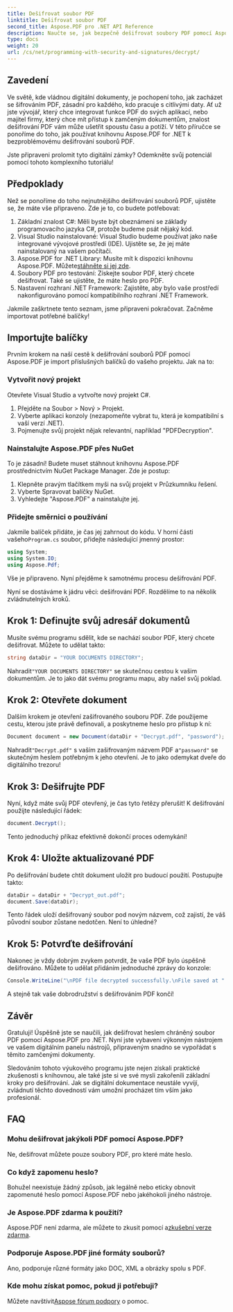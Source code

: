 ```yaml
---
title: Dešifrovat soubor PDF
linktitle: Dešifrovat soubor PDF
second_title: Aspose.PDF pro .NET API Reference
description: Naučte se, jak bezpečně dešifrovat soubory PDF pomocí Aspose.PDF pro .NET. Získejte podrobné pokyny, jak zlepšit své dovednosti v oblasti správy dokumentů.
type: docs
weight: 20
url: /cs/net/programming-with-security-and-signatures/decrypt/
---
```

## Zavedení

Ve světě, kde vládnou digitální dokumenty, je pochopení toho, jak zacházet se šifrováním PDF, zásadní pro každého, kdo pracuje s citlivými daty. Ať už jste vývojář, který chce integrovat funkce PDF do svých aplikací, nebo majitel firmy, který chce mít přístup k zamčeným dokumentům, znalost dešifrování PDF vám může ušetřit spoustu času a potíží. V této příručce se ponoříme do toho, jak používat knihovnu Aspose.PDF for .NET k bezproblémovému dešifrování souborů PDF. 

Jste připraveni prolomit tyto digitální zámky? Odemkněte svůj potenciál pomocí tohoto komplexního tutoriálu!

## Předpoklady

Než se ponoříme do toho nejnutnějšího dešifrování souborů PDF, ujistěte se, že máte vše připraveno. Zde je to, co budete potřebovat:

1. Základní znalost C#: Měli byste být obeznámeni se základy programovacího jazyka C#, protože budeme psát nějaký kód.
2. Visual Studio nainstalované: Visual Studio budeme používat jako naše integrované vývojové prostředí (IDE). Ujistěte se, že jej máte nainstalovaný na vašem počítači.
3.  Aspose.PDF for .NET Library: Musíte mít k dispozici knihovnu Aspose.PDF. Můžete[stáhněte si jej zde](https://releases.aspose.com/pdf/net/).
4. Soubory PDF pro testování: Získejte soubor PDF, který chcete dešifrovat. Také se ujistěte, že máte heslo pro PDF. 
5. Nastavení rozhraní .NET Framework: Zajistěte, aby bylo vaše prostředí nakonfigurováno pomocí kompatibilního rozhraní .NET Framework.

Jakmile zaškrtnete tento seznam, jsme připraveni pokračovat. Začněme importovat potřebné balíčky!

## Importujte balíčky

Prvním krokem na naší cestě k dešifrování souborů PDF pomocí Aspose.PDF je import příslušných balíčků do vašeho projektu. Jak na to:

### Vytvořit nový projekt

Otevřete Visual Studio a vytvořte nový projekt C#.

1. Přejděte na Soubor > Nový > Projekt.
2. Vyberte aplikaci konzoly (nezapomeňte vybrat tu, která je kompatibilní s vaší verzí .NET).
3. Pojmenujte svůj projekt nějak relevantní, například "PDFDecryption".

### Nainstalujte Aspose.PDF přes NuGet

To je zásadní! Budete muset stáhnout knihovnu Aspose.PDF prostřednictvím NuGet Package Manager. Zde je postup:

1. Klepněte pravým tlačítkem myši na svůj projekt v Průzkumníku řešení.
2. Vyberte Spravovat balíčky NuGet.
3. Vyhledejte "Aspose.PDF" a nainstalujte jej.

### Přidejte směrnici o používání

 Jakmile balíček přidáte, je čas jej zahrnout do kódu. V horní části vašeho`Program.cs` soubor, přidejte následující jmenný prostor:

```csharp
using System;
using System.IO;
using Aspose.Pdf;
```

Vše je připraveno. Nyní přejděme k samotnému procesu dešifrování PDF.

Nyní se dostáváme k jádru věci: dešifrování PDF. Rozdělíme to na několik zvládnutelných kroků.

## Krok 1: Definujte svůj adresář dokumentů

Musíte svému programu sdělit, kde se nachází soubor PDF, který chcete dešifrovat. Můžete to udělat takto:

```csharp
string dataDir = "YOUR DOCUMENTS DIRECTORY";
```

 Nahradit`"YOUR DOCUMENTS DIRECTORY"` se skutečnou cestou k vašim dokumentům. Je to jako dát svému programu mapu, aby našel svůj poklad.

## Krok 2: Otevřete dokument

Dalším krokem je otevření zašifrovaného souboru PDF. Zde použijeme cestu, kterou jste právě definovali, a poskytneme heslo pro přístup k ní:

```csharp
Document document = new Document(dataDir + "Decrypt.pdf", "password");
```

 Nahradit`"Decrypt.pdf"` s vaším zašifrovaným názvem PDF a`"password"` se skutečným heslem potřebným k jeho otevření. Je to jako odemykat dveře do digitálního trezoru!

## Krok 3: Dešifrujte PDF

Nyní, když máte svůj PDF otevřený, je čas tyto řetězy přerušit! K dešifrování použijte následující řádek:

```csharp
document.Decrypt();
```

Tento jednoduchý příkaz efektivně dokončí proces odemykání!

## Krok 4: Uložte aktualizované PDF

Po dešifrování budete chtít dokument uložit pro budoucí použití. Postupujte takto:

```csharp
dataDir = dataDir + "Decrypt_out.pdf";
document.Save(dataDir);
```

Tento řádek uloží dešifrovaný soubor pod novým názvem, což zajistí, že váš původní soubor zůstane nedotčen. Není to úhledné?

## Krok 5: Potvrďte dešifrování

Nakonec je vždy dobrým zvykem potvrdit, že vaše PDF bylo úspěšně dešifrováno. Můžete to udělat přidáním jednoduché zprávy do konzole:

```csharp
Console.WriteLine("\nPDF file decrypted successfully.\nFile saved at " + dataDir);
```

A stejně tak vaše dobrodružství s dešifrováním PDF končí!

## Závěr

Gratuluji! Úspěšně jste se naučili, jak dešifrovat heslem chráněný soubor PDF pomocí Aspose.PDF pro .NET. Nyní jste vybaveni výkonným nástrojem ve vašem digitálním panelu nástrojů, připraveným snadno se vypořádat s těmito zamčenými dokumenty.

Sledováním tohoto výukového programu jste nejen získali praktické zkušenosti s knihovnou, ale také jste si ve své mysli zakořenili základní kroky pro dešifrování. Jak se digitální dokumentace neustále vyvíjí, zvládnutí těchto dovedností vám umožní procházet tím vším jako profesionál.

## FAQ

### Mohu dešifrovat jakýkoli PDF pomocí Aspose.PDF?
Ne, dešifrovat můžete pouze soubory PDF, pro které máte heslo.

### Co když zapomenu heslo?
Bohužel neexistuje žádný způsob, jak legálně nebo eticky obnovit zapomenuté heslo pomocí Aspose.PDF nebo jakéhokoli jiného nástroje.

### Je Aspose.PDF zdarma k použití?
 Aspose.PDF není zdarma, ale můžete to zkusit pomocí a[zkušební verze zdarma](https://releases.aspose.com/).

### Podporuje Aspose.PDF jiné formáty souborů?
Ano, podporuje různé formáty jako DOC, XML a obrázky spolu s PDF.

### Kde mohu získat pomoc, pokud ji potřebuji?
 Můžete navštívit[Aspose fórum podpory](https://forum.aspose.com/c/pdf/10) o pomoc.